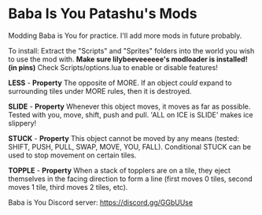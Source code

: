 # Baba Is You Patashu's Mods

Modding Baba is You for practice. I'll add more mods in future probably.

To install: Extract the "Scripts" and "Sprites" folders into the world you wish to use the mod with. **Make sure lilybeeveeeeee's modloader is installed! (in pins)** Check Scripts/options.lua to enable or disable features!

**LESS** - __Property__ The opposite of MORE. If an object *could* expand to surrounding tiles under MORE rules, then it is destroyed.

**SLIDE** - __Property__ Whenever this object moves, it moves as far as possible. Tested with you, move, shift, push and pull. 'ALL on ICE is SLIDE'  makes ice slippery!

**STUCK** - __Property__ This object cannot be moved by any means (tested: SHIFT, PUSH, PULL, SWAP, MOVE, YOU, FALL). Conditional STUCK can be used to stop movement on certain tiles.

**TOPPLE** - __Property__ When a stack of topplers are on a tile, they eject themselves in the facing direction to form a line (first moves 0 tiles, second moves 1 tile, third moves 2 tiles, etc).

Baba is You Discord server: https://discord.gg/GGbUUse
